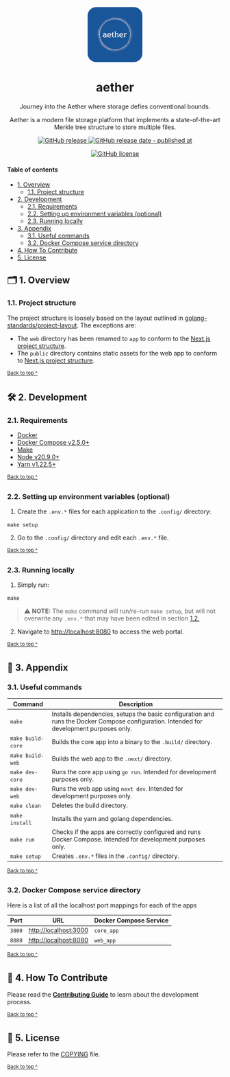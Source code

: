 <p align="center">
  <a href="https://amphitheatron.kieranoneill.com">
    <img alt="Aether icon - rounded edges" src="assets/icon-rounded@128x128.png" style="padding-top: 15px" height="128" />
  </a>
</p>

<h1 align="center">
   aether
</h1>

<p align="center">
  Journey into the Aether where storage defies conventional bounds.
</p>

<p align="center">
  Aether is a modern file storage platform that implements a state-of-the-art Merkle tree structure to store multiple files.
</p>

<p align="center">
  <a href="https://github.com/kieranroneill/aether/releases/latest">
    <img alt="GitHub release" src="https://img.shields.io/github/v/release/kieranroneill/aether?&logo=github">
  </a>
  <a href="https://github.com/kieranroneill/amphitheatron/releases/latest">
    <img alt="GitHub release date - published at" src="https://img.shields.io/github/release-date/kieranroneill/aether?logo=github">
  </a>
</p>

<p align="center">
  <a href="https://github.com/kieranroneill/aether/blob/main/COPYING">
    <img alt="GitHub license" src="https://img.shields.io/github/license/kieranroneill/aether">
  </a>
</p>

#### Table of contents

* [1. Overview](#-1-overview)
  - [1.1. Project structure](#11-project-structure)
* [2. Development](#-2-development)
  - [2.1. Requirements](#21-requirements)
  - [2.2. Setting up environment variables (optional)](#22-setting-up-environment-variables-optional)
  - [2.3. Running locally](#23-running-locally)
* [3. Appendix](#-3-appendix)
  - [3.1. Useful commands](#31-useful-commands)
  - [3.2. Docker Compose service directory](#32-docker-compose-service-directory)
* [4. How To Contribute](#-4-how-to-contribute)
* [5. License](#-5-license)

## 🗂️ 1. Overview

### 1.1. Project structure

The project structure is loosely based on the layout outlined in [golang-standards/project-layout](https://github.com/golang-standards/project-layout). The exceptions are:

* The `web` directory has been renamed to `app` to conform to the [Next.js project structure][nextjs-project-structure].
* The `public` directory contains static assets for the web app to conform to [Next.js project structure][nextjs-project-structure].

<sup>[Back to top ^][table-of-contents]</sup>

## 🛠️ 2. Development

### 2.1. Requirements

* [Docker][docker]
* [Docker Compose v2.5.0+][docker-compose]
* [Make][make]
* [Node v20.9.0+][node]
* [Yarn v1.22.5+][yarn]

<sup>[Back to top ^][table-of-contents]</sup>

### 2.2. Setting up environment variables (optional)

1. Create the `.env.*` files for each application to the `.config/` directory:
```shell script
make setup
```

2. Go to the `.config/` directory and edit each `.env.*` file.

<sup>[Back to top ^][table-of-contents]</sup>

### 2.3. Running locally

1. Simply run:
```shell script
make
```

> ⚠️ **NOTE:** The `make` command will run/re-run `make setup`, but will not overwrite any `.env.*` that may have been edited in section [1.2.](#22-setting-up-environment-variables-optional)

2. Navigate to [http://localhost:8080](http://localhost:8080) to access the web portal.

<sup>[Back to top ^][table-of-contents]</sup>

## 📑 3. Appendix

### 3.1. Useful commands

| Command           | Description                                                                                                                              |
|-------------------|------------------------------------------------------------------------------------------------------------------------------------------|
| `make`            | Installs dependencies, setups the basic configuration and runs the Docker Compose configuration. Intended for development purposes only. |
| `make build-core` | Builds the core app into a binary to the `.build/` directory.                                                                            |
| `make build-web`  | Builds the web app to the `.next/` directory.                                                                                            |
| `make dev-core`   | Runs the core app using `go run`. Intended for development purposes only.                                                                |
| `make dev-web`    | Runs the web app using `next dev`. Intended for development purposes only.                                                               |
| `make clean`      | Deletes the build directory.                                                                                                             |
| `make install`    | Installs the yarn and golang dependencies.                                                                                               |
| `make run`        | Checks if the apps are correctly configured and runs Docker Compose.  Intended for development purposes only.                            |
| `make setup`      | Creates `.env.*` files in the `.config/` directory.                                                                                      |

<sup>[Back to top ^][table-of-contents]</sup>

### 3.2. Docker Compose service directory

Here is a list of all the localhost port mappings for each of the apps

| Port   | URL                                            | Docker Compose Service |
|--------|------------------------------------------------|------------------------|
| `3000` | [http://localhost:3000](http://localhost:3000) | `core_app`             |
| `8080` | [http://localhost:8080](http://localhost:8080) | `web_app`              |

<sup>[Back to top ^][table-of-contents]</sup>

## 👏 4. How To Contribute

Please read the [**Contributing Guide**][contribute] to learn about the development process.

<sup>[Back to top ^][table-of-contents]</sup>

## 📄 5. License

Please refer to the [COPYING][copying] file.

<sup>[Back to top ^][table-of-contents]</sup>

<!-- Links -->
[contribute]: ./CONTRIBUTING.md
[copying]: ./COPYING
[docker]: https://docs.docker.com/get-docker/
[docker-compose]: https://docs.docker.com/compose/install/
[make]: https://www.gnu.org/software/make/
[nextjs-project-structure]: https://nextjs.org/docs/getting-started/project-structure
[node]: https://nodejs.org/en/
[table-of-contents]: #table-of-contents
[yarn]: https://yarnpkg.com/
